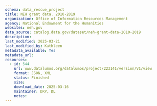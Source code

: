 ```yaml
---
schema: data_rescue_project 
title: NEH grant data, 2010-2019
organization: Office of Information Resources Management
agency: National Endowment for the Humanities
websites: neh.gov
data_source: catalog.data.gov/dataset/neh-grant-data-2010-2019
description: 
last_modified: 2025-03-21
last_modified_by: Kathleen
metadata_available: Yes
metadata_url: 
resources:
  - id: 544
    url: www.datalumos.org/datalumos/project/223141/version/V1/view
    format: JSON, XML
    status: Finished
    size: 
    download_date: 2025-03-16
    maintainer: DRP, DL
    notes: 
---
```

